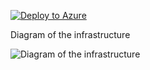 [![Deploy to Azure](https://aka.ms/deploytoazurebutton)](https://portal.azure.com/#create/Microsoft.Template/uri/https%3A%2F%2Fraw.githubusercontent.com%2Fjimgodden%2FAzure_Networking_Labs%2Fmain%2FAzure_VM_Linux%2Fsrc%2Fmain.json)


Diagram of the infrastructure

![Diagram of the infrastructure](diagram.drawio.png)




